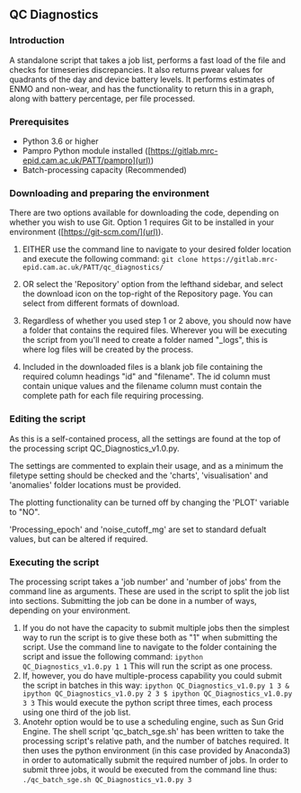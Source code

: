 ## QC Diagnostics 

### Introduction
A standalone script that takes a job list, performs a fast load of the file and checks for timeseries discrepancies.  It also returns pwear values for quadrants of the day and device battery levels.  It performs estimates of ENMO and non-wear, and has the functionality to return this in a graph, along with battery percentage, per file processed.

### Prerequisites
*  Python 3.6 or higher
*  Pampro Python module installed ([https://gitlab.mrc-epid.cam.ac.uk/PATT/pampro](url))
*  Batch-processing capacity (Recommended)

### Downloading and preparing the environment
There are two options available for downloading the code, depending on whether you wish to use Git.  Option 1 requires Git to be installed in your environment ([https://git-scm.com/](url)).
1.  EITHER use the command line to navigate to your desired folder location and execute the following command:
`git clone https://gitlab.mrc-epid.cam.ac.uk/PATT/qc_diagnostics/`

2.  OR select the 'Repository' option from the lefthand sidebar, and select the download icon on the top-right of the Repository page.  You can select from different formats of download.
3.  Regardless of whether you used step 1 or 2 above, you should now have a folder that contains the required files.  Wherever you will be executing the script from you'll need to create a folder named "_logs", this is where log files will be created by the process.
4.  Included in the downloaded files is a blank job file containing the required column headings "id" and "filename".  The id column must contain unique values and the filename column must contain the complete path for each file requiring processing.

### Editing the script
As this is a self-contained process, all the settings are found at the top of the processing script QC_Diagnostics_v1.0.py.

The settings are commented to explain their usage, and as a minimum the filetype setting should be checked and the 'charts', 'visualisation' and 'anomalies' folder locations must be provided.

The plotting functionality can be turned off by changing the 'PLOT' variable to "NO".

'Processing_epoch' and 'noise_cutoff_mg' are set to standard defualt values, but can be altered if required.

### Executing the script
The processing script takes a 'job number' and 'number of jobs' from the command line as arguments.  These are used in the script to split the job list into sections.  Submitting the job can be done in a number of ways, depending on your environment.

1.  If you do not have the capacity to submit multiple jobs then the simplest way to run the script is to give these both as "1" when submitting the script. Use the command line to navigate to the folder containing the script and issue the following command: `ipython QC_Diagnostics_v1.0.py 1 1` This will run the script as one process.
2.  If, however, you do have multiple-process capability you could submit the script in batches in this way: `ipython QC_Diagnostics_v1.0.py 1 3 & ipython QC_Diagnostics_v1.0.py 2 3 $ ipython QC_Diagnostics_v1.0.py 3 3` This would execute the python script three times, each process using one third of the job list.
3.  Anotehr option would be to use a scheduling engine, such as Sun Grid Engine.  The shell script 'qc_batch_sge.sh' has been written to take the processing script's relative path, and the number of batches required.  It then uses the python environment (in this case provided by Anaconda3) in order to automatically submit the required number of jobs.  In order to submit three jobs, it would be executed from the command line thus: `./qc_batch_sge.sh QC_Diagnostics_v1.0.py 3`